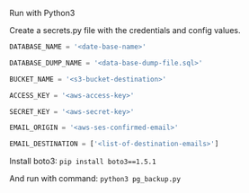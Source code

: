 Run with Python3  

Create a secrets.py file with the credentials and config values.  

```python
DATABASE_NAME = '<date-base-name>'

DATABASE_DUMP_NAME = '<data-base-dump-file.sql>'

BUCKET_NAME = '<s3-bucket-destination>'

ACCESS_KEY = '<aws-access-key>'

SECRET_KEY = '<aws-secret-key>'

EMAIL_ORIGIN = '<aws-ses-confirmed-email>'

EMAIL_DESTINATION = ['<list-of-destination-emails>']
```  

Install boto3: `pip install boto3==1.5.1`  

And run with command: `python3 pg_backup.py`  